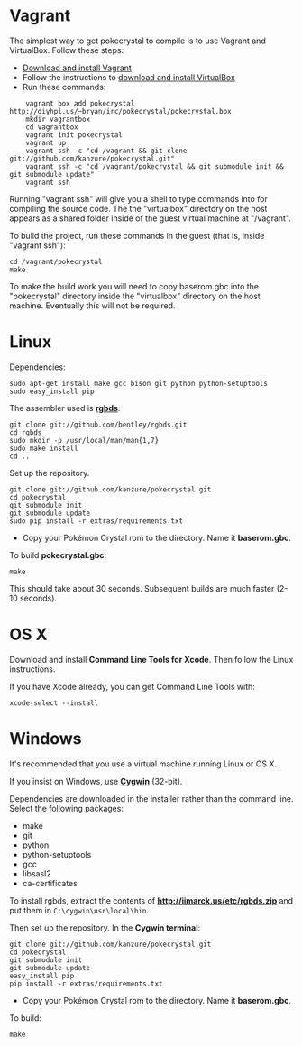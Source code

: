 # Vagrant

The simplest way to get pokecrystal to compile is to use Vagrant and
VirtualBox. Follow these steps:

* [Download and install Vagrant](http://www.vagrantup.com/downloads.html)
* Follow the instructions to [download and install VirtualBox](http://docs-v1.vagrantup.com/v1/docs/getting-started/)
* Run these commands:

```
	vagrant box add pokecrystal http://diyhpl.us/~bryan/irc/pokecrystal/pokecrystal.box
	mkdir vagrantbox
	cd vagrantbox
	vagrant init pokecrystal
	vagrant up
	vagrant ssh -c "cd /vagrant && git clone git://github.com/kanzure/pokecrystal.git"
	vagrant ssh -c "cd /vagrant/pokecrystal && git submodule init && git submodule update"
	vagrant ssh
```

Running "vagrant ssh" will give you a shell to type commands into for compiling
the source code. The the "virtualbox" directory on the host appears as a shared
folder inside of the guest virtual machine at "/vagrant".

To build the project, run these commands in the guest (that is, inside "vagrant
ssh"):

	cd /vagrant/pokecrystal
	make

To make the build work you will need to copy baserom.gbc into the "pokecrystal"
directory inside the "virtualbox" directory on the host machine. Eventually
this will not be required.

# Linux

Dependencies:

	sudo apt-get install make gcc bison git python python-setuptools
	sudo easy_install pip

The assembler used is [**rgbds**](https://github.com/bentley/rgbds).

	git clone git://github.com/bentley/rgbds.git
	cd rgbds
	sudo mkdir -p /usr/local/man/man{1,7}
	sudo make install
	cd ..

Set up the repository.

	git clone git://github.com/kanzure/pokecrystal.git
	cd pokecrystal
	git submodule init
	git submodule update
	sudo pip install -r extras/requirements.txt

- Copy your Pokémon Crystal rom to the directory. Name it **baserom.gbc**.

To build **pokecrystal.gbc**:

	make

This should take about 30 seconds.
Subsequent builds are much faster (2-10 seconds).


# OS X

Download and install **Command Line Tools for Xcode**.
Then follow the Linux instructions.

If you have Xcode already, you can get Command Line Tools with:

	xcode-select --install


# Windows

It's recommended that you use a virtual machine running Linux or OS X.

If you insist on Windows, use [**Cygwin**](http://cygwin.com/install.html) (32-bit).

Dependencies are downloaded in the installer rather than the command line.
Select the following packages:
* make
* git
* python
* python-setuptools
* gcc
* libsasl2
* ca-certificates

To install rgbds, extract the contents of
**http://iimarck.us/etc/rgbds.zip**
and put them in `C:\cygwin\usr\local\bin`.

Then set up the repository. In the **Cygwin terminal**:

	git clone git://github.com/kanzure/pokecrystal.git
	cd pokecrystal
	git submodule init
	git submodule update
	easy_install pip
	pip install -r extras/requirements.txt

- Copy your Pokémon Crystal rom to the directory. Name it **baserom.gbc**.

To build:

	make

